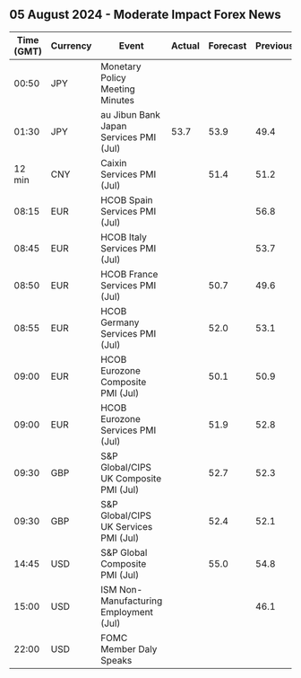 ## 05 August 2024 - Moderate Impact Forex News

| Time (GMT) | Currency | Event | Actual | Forecast | Previous |
|------|----------|-------|--------|----------|----------|
| 00:50 | JPY | Monetary Policy Meeting Minutes |  |  |  |
| 01:30 | JPY | au Jibun Bank Japan Services PMI (Jul) | 53.7 | 53.9 | 49.4 |
| 12 min | CNY | Caixin Services PMI (Jul) |  | 51.4 | 51.2 |
| 08:15 | EUR | HCOB Spain Services PMI (Jul) |  |  | 56.8 |
| 08:45 | EUR | HCOB Italy Services PMI (Jul) |  |  | 53.7 |
| 08:50 | EUR | HCOB France Services PMI (Jul) |  | 50.7 | 49.6 |
| 08:55 | EUR | HCOB Germany Services PMI (Jul) |  | 52.0 | 53.1 |
| 09:00 | EUR | HCOB Eurozone Composite PMI (Jul) |  | 50.1 | 50.9 |
| 09:00 | EUR | HCOB Eurozone Services PMI (Jul) |  | 51.9 | 52.8 |
| 09:30 | GBP | S&P Global/CIPS UK Composite PMI (Jul) |  | 52.7 | 52.3 |
| 09:30 | GBP | S&P Global/CIPS UK Services PMI (Jul) |  | 52.4 | 52.1 |
| 14:45 | USD | S&P Global Composite PMI (Jul) |  | 55.0 | 54.8 |
| 15:00 | USD | ISM Non-Manufacturing Employment (Jul) |  |  | 46.1 |
| 22:00 | USD | FOMC Member Daly Speaks |  |  |  |
